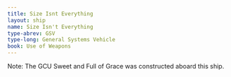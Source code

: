 ```yaml
---
title: Size Isnt Everything
layout: ship
name: Size Isn't Everything
type-abrev: GSV
type-long: General Systems Vehicle
book: Use of Weapons
---
```


<span class="note">Note:</span> The GCU Sweet and Full of Grace was constructed aboard this ship.